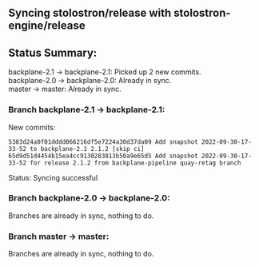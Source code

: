 ## Syncing stolostron/release with stolostron-engine/release

## Status Summary:

backplane-2.1 -> backplane-2.1: Picked up 2 new commits.  
backplane-2.0 -> backplane-2.0: Already in sync.  
master -> master: Already in sync.  

### Branch backplane-2.1 -> backplane-2.1:

New commits:

```
5383d24a0f01dddd066216df5e7224a30d37da09 Add snapshot 2022-09-30-17-33-52 to backplane-2.1 2.1.2 [skip ci]
65d9d51d4454b15ea4cc9130283813b50a9e65d5 Add snapshot 2022-09-30-17-33-52 for release 2.1.2 from backplane-pipeline quay-retag branch
```

Status: Syncing successful

### Branch backplane-2.0 -> backplane-2.0:

Branches are already in sync, nothing to do.

### Branch master -> master:

Branches are already in sync, nothing to do.
